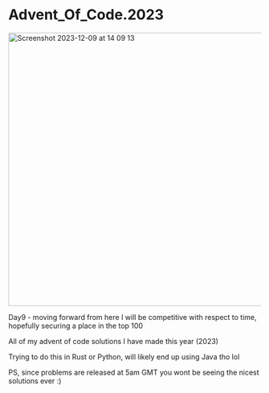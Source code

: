 # Advent_Of_Code.2023
<img width="545" alt="Screenshot 2023-12-09 at 14 09 13" src="https://github.com/GiovaniCaprison/Advent_Of_Code.2023/assets/96631156/1be58df6-0e46-4b20-a6c9-2656db093b63">

Day9 - moving forward from here I will be competitive with respect to time, hopefully securing a place in the top 100

All of my advent of code solutions I have made this year (2023)

Trying to do this in Rust or Python, will likely end up using Java tho lol

PS, since problems are released at 5am GMT you wont be seeing the nicest solutions ever :)
